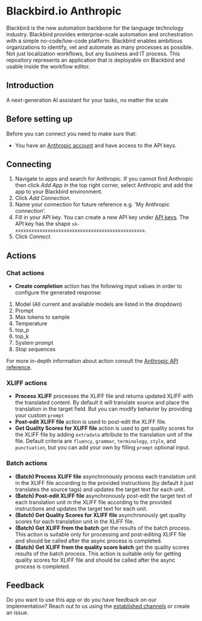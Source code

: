 # Blackbird.io Anthropic

Blackbird is the new automation backbone for the language technology industry. Blackbird provides enterprise-scale automation and orchestration with a simple no-code/low-code platform. Blackbird enables ambitious organizations to identify, vet and automate as many processes as possible. Not just localization workflows, but any business and IT process. This repository represents an application that is deployable on Blackbird and usable inside the workflow editor.

## Introduction

<!-- begin docs -->

A next-generation AI assistant for your tasks, no matter the scale

## Before setting up

Before you can connect you need to make sure that:

- You have an [Anthropic account](https://console.anthropic.com) and have access to the API keys.

## Connecting

1. Navigate to apps and search for Anthropic. If you cannot find Anthropic then click _Add App_ in the top right corner, select Anthropic and add the app to your Blackbird environment.
2. Click _Add Connection_.
3. Name your connection for future reference e.g. 'My Anthropic connection'.
4. Fill in your API key. You can create a new API key under [API keys](https://console.anthropic.com/account/keys). The API key has the shape `sk-xxxxxxxxxxxxxxxxxxxxxxxxxxxxxxxxxxxxxxxxxxxxxxxx`.
5. Click _Connect_.

## Actions

### Chat actions

- **Create completion** action has the following input values in order to configure the generated response:
1. Model (All current and available models are listed in the dropdown)
2. Prompt
3. Max tokens to sample
4. Temperature
5. top_p
6. top_k
7. System prompt 
8. Stop sequences

For more in-depth information about action consult the [Anthropic API reference](https://docs.anthropic.com/claude/docs).

### XLIFF actions

- **Process XLIFF** processes the XLIFF file and returns updated XLIFF with the translated content. By default it will translate source and place the translation in the target field. But you can modify behavior by providing your custom `prompt`
- **Post-edit XLIFF file** action is used to post-edit the XLIFF file.
- **Get Quality Scores for XLIFF file** action is used to get quality scores for the XLIFF file by adding `extradata` attribute to the translation unit of the file. Default criteria are `fluency`, `grammar`, `terminology`, `style`, and `punctuation`, but you can add your own by filling `prompt` optional input.

### Batch actions

- **(Batch) Process XLIFF file** asynchronously process each translation unit in the XLIFF file according to the provided instructions (by default it just translates the source tags) and updates the target text for each unit.
- **(Batch) Post-edit XLIFF file** asynchronously post-edit the target text of each translation unit in the XLIFF file according to the provided instructions and updates the target text for each unit. 
- **(Batch) Get Quality Scores for XLIFF file** asynchronously get quality scores for each translation unit in the XLIFF file.
- **(Batch) Get XLIFF from the batch** get the results of the batch process. This action is suitable only for processing and post-editing XLIFF file and should be called after the async process is completed.
- **(Batch) Get XLIFF from the quality score batch** get the quality scores results of the batch process. This action is suitable only for getting quality scores for XLIFF file and should be called after the async process is completed.

## Feedback

Do you want to use this app or do you have feedback on our implementation? Reach out to us using the [established channels](https://www.blackbird.io/) or create an issue.

<!-- end docs -->
